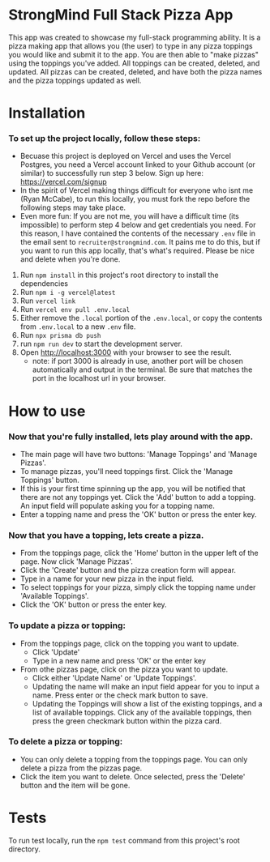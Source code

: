# StrongMind Full Stack Pizza App

This app was created to showcase my full-stack programming ability. It is a pizza making app that allows you (the user) to type in any pizza toppings you would like and submit it to the app. You are then able to "make pizzas" using the toppings you've added. All toppings can be created, deleted, and updated. All pizzas can be created, deleted, and have both the pizza names and the pizza toppings updated as well.

# Installation

### To set up the project locally, follow these steps:
- Becuase this project is deployed on Vercel and uses the Vercel Postgres, you need a Vercel account linked to your Github account (or similar) to successfully run step 3 below. Sign up here: https://vercel.com/signup
- In the spirit of Vercel making things difficult for everyone who isnt me (Ryan McCabe), to run this locally, you must fork the repo before the following steps may take place. 
- Even more fun: If you are not me, you will have a difficult time (its impossible) to perform step 4 below and get credentials you need. For this reason, I have contained the contents of the necessary `.env` file in the email sent to `recruiter@strongmind.com`. It pains me to do this, but if you want to run this app locally, that's what's required. Please be nice and delete when you're done.

1. Run `npm install` in this project's root directory to install the dependencies
2. Run `npm i -g vercel@latest`
3. Run `vercel link`
4. Run `vercel env pull .env.local`
5. Either remove the `.local` portion of the `.env.local`, or copy the contents from `.env.local` to a new `.env` file.
6. Run `npx prisma db push`
7. run `npm run dev` to start the development server.
8. Open [http://localhost:3000](http://localhost:3000) with your browser to see the result.
    - note: if port 3000 is already in use, another port will be chosen automatically and output in the terminal. Be sure that matches the port in the localhost url in your browser.

# How to use
### Now that you're fully installed, lets play around with the app.
- The main page will have two buttons: 'Manage Toppings' and 'Manage Pizzas'.
- To manage pizzas, you'll need toppings first. Click the 'Manage Toppings' button.
- If this is your first time spinning up the app, you will be notified that there are not any toppings yet. Click the 'Add' button to add a topping. An input field will populate asking you for a topping name.
- Enter a topping name and press the 'OK' button or press the enter key.

### Now that you have a topping, lets create a pizza.
 - From the toppings page, click the 'Home' button in the upper left of the page. Now click 'Manage Pizzas'.
 - Click the 'Create' button and the pizza creation form will appear.
 - Type in a name for your new pizza in the input field.
 - To select toppings for your pizza, simply click the topping name under 'Available Toppings'.
 - Click the 'OK' button or press the enter key.

### To update a pizza or topping:
 - From the toppings page, click on the topping you want to update.
     - Click 'Update'
     - Type in a new name and press 'OK' or the enter key
 - From othe pizzas page, click on the pizza you want to update.
     - Click either 'Update Name' or 'Update Toppings'.
     - Updating the name will make an input field appear for you to input a name. Press enter or the check mark button to save.
     - Updating the Toppings will show a list of the existing toppings, and a list of available toppings. Click any of the available toppings, then press the green checkmark button within the pizza card.

### To delete a pizza or topping:
 - You can only delete a topping from the toppings page. You can only delete a pizza from the pizzas page.
 - Click the item you want to delete. Once selected, press the 'Delete' button and the item will be gone.

# Tests
To run test locally, run the `npm test` command from this project's root directory.

